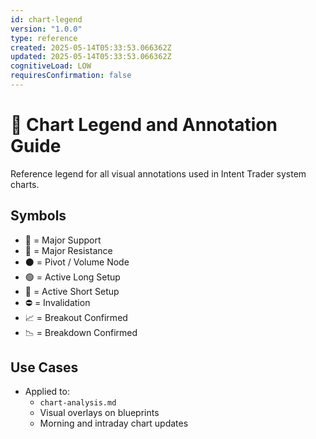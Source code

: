 ```yaml
---
id: chart-legend
version: "1.0.0"
type: reference
created: 2025-05-14T05:33:53.066362Z
updated: 2025-05-14T05:33:53.066362Z
cognitiveLoad: LOW
requiresConfirmation: false
---
```


# 🧾 Chart Legend and Annotation Guide

Reference legend for all visual annotations used in Intent Trader system charts.

## Symbols

- 🔵 = Major Support
- 🔴 = Major Resistance
- ⚫ = Pivot / Volume Node
- 🟢 = Active Long Setup
- 🔻 = Active Short Setup
- ⛔ = Invalidation
- 📈 = Breakout Confirmed
- 📉 = Breakdown Confirmed

## Use Cases

- Applied to:
  - `chart-analysis.md`
  - Visual overlays on blueprints
  - Morning and intraday chart updates
